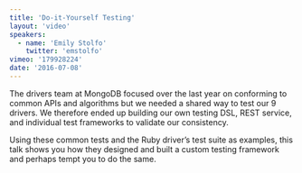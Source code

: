```yaml
---
title: 'Do-it-Yourself Testing'
layout: 'video'
speakers:
  - name: 'Emily Stolfo'
    twitter: 'emstolfo'
vimeo: '179928224'
date: '2016-07-08'
---
```


The drivers team at MongoDB focused over the last year on conforming to common APIs and algorithms but we needed a shared way to test our 9 drivers. We therefore ended up building our own testing DSL, REST service, and individual test frameworks to validate our consistency.

Using these common tests and the Ruby driver’s test suite as examples, this talk shows you how they designed and built a custom testing framework and perhaps tempt you to do the same.
